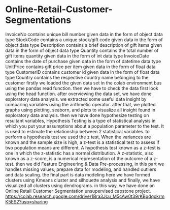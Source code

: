 # Online-Retail-Customer-Segmentations
InvoiceNo contains unique bill number given data in the form of object data type StockCode contains a unique stock/gift code given data in the form of object data type Description contains a brief description of gift items given data in the form of object data type Quantity contains the total number of gift items quantity given data in the form of int data type InvoiceDate contains the date of purchase given data in the form of datetime data type UnitPrice contains gift price per item given data in the form of float data type CustomerID contains customer id given data in the form of float data type Country contains the respective country name belonging to the customer firstly we loaded the given data set in the colab environment bus using the pandas read function. then we have to check the data first look using the head function. after overviewing the data set, we have done exploratory data analysis. we extracted some useful data insight by comparing variables using the arithmetic operator. after that, we plotted graphs using plotting, seaborn, and plots to visualize all insight found in exploratory data analysis. then we have done hypothesize testing on resultant variables, Hypothesis Testing is a type of statistical analysis in which you put your assumptions about a population parameter to the test. It is used to estimate the relationship between 2 statistical variables. to perform a hypothesis test we used the z test, When the variances are known and the sample size is high, a z-test is a statistical test to assess if two population means are different. A hypothesis test known as a z-test is one in which the z-statistic has a normal distribution. A z-statistic, also known as a z-score, is a numerical representation of the outcome of a z-test. then we did Feature Engineering & Data Pre-processing, in this part we handles missing values, prepare data for modeling, and handled outliers and data scaling. the final part is data modeling here we have formed clusters using Kmeans cluster and silhouette analysis and finally, we have visualized all clusters using dendrograms. in this way, we have done an Online Retail Customer Segmentation unsupervised capstone project.
https://colab.research.google.com/drive/1Bra3Jcu_M5cAw0t39rKBgdqokrmK5ES2?usp=sharing
